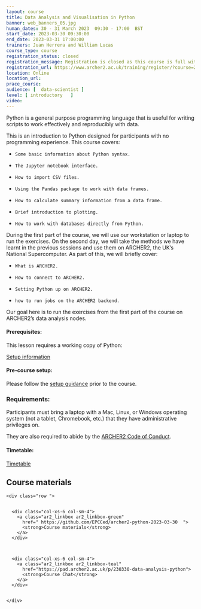 ```yaml
---
layout: course
title: Data Analysis and Visualisation in Python
banner: web_banners_05.jpg 
human_dates: 30 - 31 March 2023  09:30 - 17:00  BST
start_date: 2023-03-30 09:30:00
end_date: 2023-03-31 17:00:00
trainers: Juan Herrera and William Lucas
course_type: course
registration_status: closed
registration_message: Registration is closed as this course is full with a long waiting list.
registration_url: https://www.archer2.ac.uk/training/register/?course=230330-data-analysis-python
location: Online
location_url:
prace_course: 
audience: [  data-scientist ]
level: [ introductory   ]
video: 
---
```


Python is a general purpose programming language that is useful for writing scripts to work effectively and reproducibly with data.

This is an introduction to Python designed for participants with no programming experience. This course covers:

-     Some basic information about Python syntax.
-     The Jupyter notebook interface.
-     How to import CSV files.
-     Using the Pandas package to work with data frames.
-     How to calculate summary information from a data frame.
-     Brief introduction to plotting.
-     How to work with databases directly from Python.

During the first part of the course, we will use our workstation or laptop to run the exercises. On the second day, we will take the methods we have learnt in the previous sessions and use them on ARCHER2, the UK’s National Supercomputer. As part of this, we will briefly cover:

-     What is ARCHER2.
-     How to connect to ARCHER2.
-     Setting Python up on ARCHER2.
-     how to run jobs on the ARCHER2 backend.

Our goal here is to run the exercises from the first part of the course on ARCHER2’s data analysis nodes.

#### Prerequisites:

This lesson requires a working copy of Python:

[Setup information](https://datacarpentry.org/python-ecology-lesson/setup.html)

#### Pre-course setup:

Please follow the [setup guidance](https://epcced.github.io/archer2-python-data-analysis/setup.html) prior to the course.

### Requirements:

Participants must bring a laptop with a Mac, Linux, or Windows operating system (not a tablet, Chromebook, etc.) that they have administrative privileges on.

They are also required to abide by the [ARCHER2  Code of Conduct](../../../about/policies/code-of-conduct.html). 


#### Timetable:

[Timetable](https://github.com/EPCCed/archer2-python-2023-03-30#course-timetable)

<section id="service">



<h2><a name="materials">Course materials</a></h2>



    <div class="row ">	

		
      <div class="col-xs-6 col-sm-4">
        <a class="ar2_linkbox ar2_linkbox-green" 
          href=" https://github.com/EPCCed/archer2-python-2023-03-30  ">
          <strong>Course materials</strong>         
        </a>
      </div>


  
      <div class="col-xs-6 col-sm-4">
        <a class="ar2_linkbox ar2_linkbox-teal" 
          href="https://pad.archer2.ac.uk/p/230330-data-analysis-python">
          <strong>Course Chat</strong>       
        </a>
      </div>
		

 	</div>
		
		
					


<!-- 		
<h2><a name="videos">Videos</a></h2>

<h3>Session 1</h3>

<div>
	<iframe title="Video" width="560" height="315" src="https://www.youtube.com/embed/xxxxxxxxxxx" frameborder="0" allow="accelerometer; autoplay; encrypted-media; gyroscope; picture-in-picture" allowfullscreen></iframe>
</div>

 -->





<!-- 
<h2><a name="feedback">Feedback</a></h2>


    <div class="row ">	

      <div class="col-xs-6 col-sm-4">
        <a class="ar2_linkbox ar2_linkbox-teal" 

           href="../../feedback/?course=230330-data-analysis-python" 


		>
          <strong>Feedback</strong><br/>
          Please let us know what was great about this course and anything we can improve
        </a>
      </div>
    </div>
		
 -->		

 


</section>




